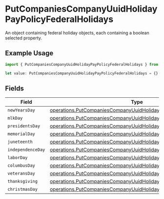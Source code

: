# PutCompaniesCompanyUuidHolidayPayPolicyFederalHolidays

An object containing federal holiday objects, each containing a boolean selected property.

## Example Usage

```typescript
import { PutCompaniesCompanyUuidHolidayPayPolicyFederalHolidays } from "@gusto/embedded-api/models/operations/putcompaniescompanyuuidholidaypaypolicy.js";

let value: PutCompaniesCompanyUuidHolidayPayPolicyFederalHolidays = {};
```

## Fields

| Field                                                                                                                                                  | Type                                                                                                                                                   | Required                                                                                                                                               | Description                                                                                                                                            |
| ------------------------------------------------------------------------------------------------------------------------------------------------------ | ------------------------------------------------------------------------------------------------------------------------------------------------------ | ------------------------------------------------------------------------------------------------------------------------------------------------------ | ------------------------------------------------------------------------------------------------------------------------------------------------------ |
| `newYearsDay`                                                                                                                                          | [operations.PutCompaniesCompanyUuidHolidayPayPolicyNewYearsDay](../../models/operations/putcompaniescompanyuuidholidaypaypolicynewyearsday.md)         | :heavy_minus_sign:                                                                                                                                     | N/A                                                                                                                                                    |
| `mlkDay`                                                                                                                                               | [operations.PutCompaniesCompanyUuidHolidayPayPolicyMlkDay](../../models/operations/putcompaniescompanyuuidholidaypaypolicymlkday.md)                   | :heavy_minus_sign:                                                                                                                                     | N/A                                                                                                                                                    |
| `presidentsDay`                                                                                                                                        | [operations.PutCompaniesCompanyUuidHolidayPayPolicyPresidentsDay](../../models/operations/putcompaniescompanyuuidholidaypaypolicypresidentsday.md)     | :heavy_minus_sign:                                                                                                                                     | N/A                                                                                                                                                    |
| `memorialDay`                                                                                                                                          | [operations.PutCompaniesCompanyUuidHolidayPayPolicyMemorialDay](../../models/operations/putcompaniescompanyuuidholidaypaypolicymemorialday.md)         | :heavy_minus_sign:                                                                                                                                     | N/A                                                                                                                                                    |
| `juneteenth`                                                                                                                                           | [operations.PutCompaniesCompanyUuidHolidayPayPolicyJuneteenth](../../models/operations/putcompaniescompanyuuidholidaypaypolicyjuneteenth.md)           | :heavy_minus_sign:                                                                                                                                     | N/A                                                                                                                                                    |
| `independenceDay`                                                                                                                                      | [operations.PutCompaniesCompanyUuidHolidayPayPolicyIndependenceDay](../../models/operations/putcompaniescompanyuuidholidaypaypolicyindependenceday.md) | :heavy_minus_sign:                                                                                                                                     | N/A                                                                                                                                                    |
| `laborDay`                                                                                                                                             | [operations.PutCompaniesCompanyUuidHolidayPayPolicyLaborDay](../../models/operations/putcompaniescompanyuuidholidaypaypolicylaborday.md)               | :heavy_minus_sign:                                                                                                                                     | N/A                                                                                                                                                    |
| `columbusDay`                                                                                                                                          | [operations.PutCompaniesCompanyUuidHolidayPayPolicyColumbusDay](../../models/operations/putcompaniescompanyuuidholidaypaypolicycolumbusday.md)         | :heavy_minus_sign:                                                                                                                                     | N/A                                                                                                                                                    |
| `veteransDay`                                                                                                                                          | [operations.PutCompaniesCompanyUuidHolidayPayPolicyVeteransDay](../../models/operations/putcompaniescompanyuuidholidaypaypolicyveteransday.md)         | :heavy_minus_sign:                                                                                                                                     | N/A                                                                                                                                                    |
| `thanksgiving`                                                                                                                                         | [operations.PutCompaniesCompanyUuidHolidayPayPolicyThanksgiving](../../models/operations/putcompaniescompanyuuidholidaypaypolicythanksgiving.md)       | :heavy_minus_sign:                                                                                                                                     | N/A                                                                                                                                                    |
| `christmasDay`                                                                                                                                         | [operations.PutCompaniesCompanyUuidHolidayPayPolicyChristmasDay](../../models/operations/putcompaniescompanyuuidholidaypaypolicychristmasday.md)       | :heavy_minus_sign:                                                                                                                                     | N/A                                                                                                                                                    |